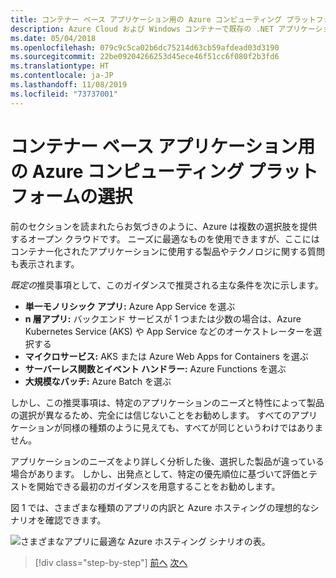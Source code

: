 ```yaml
---
title: コンテナー ベース アプリケーション用の Azure コンピューティング プラットフォームの選択
description: Azure Cloud および Windows コンテナーで既存の .NET アプリケーションを最新化する |コンテナー ベース アプリケーション用の Azure コンピューティング プラットフォームの選択
ms.date: 05/04/2018
ms.openlocfilehash: 079c9c5ca02b6dc75214d63cb59afdead03d3190
ms.sourcegitcommit: 22be09204266253d45ece46f51cc6f080f2b3fd6
ms.translationtype: HT
ms.contentlocale: ja-JP
ms.lasthandoff: 11/08/2019
ms.locfileid: "73737001"
---
```

# <a name="choosing-azure-compute-platforms-for-container-based-applications"></a>コンテナー ベース アプリケーション用の Azure コンピューティング プラットフォームの選択

前のセクションを読まれたらお気づきのように、Azure は複数の選択肢を提供するオープン クラウドです。 ニーズに最適なものを使用できますが、ここにはコンテナー化されたアプリケーションに使用する製品やテクノロジに関する質問も表示されます。

*既定の*推奨事項として、このガイダンスで推奨される主な条件を次に示します。

- **単一モノリシック アプリ:** Azure App Service を選ぶ
- **n 層アプリ:** バックエンド サービスが 1 つまたは少数の場合は、Azure Kubernetes Service (AKS) や App Service などのオーケストレーターを選択する
- **マイクロサービス:** AKS または Azure Web Apps for Containers を選ぶ
- **サーバーレス関数とイベント ハンドラー:** Azure Functions を選ぶ
- **大規模なバッチ:** Azure Batch を選ぶ

しかし、この推奨事項は、特定のアプリケーションのニーズと特性によって製品の選択が異なるため、完全には信じないことをお勧めします。 すべてのアプリケーションが同様の種類のように見えても、すべてが同じというわけではありません。

アプリケーションのニーズをより詳しく分析した後、選択した製品が違っている場合があります。 しかし、出発点として、特定の優先順位に基づいて評価とテストを開始できる最初のガイダンスを用意することをお勧めします。

図 1 では、さまざまな種類のアプリの内訳と Azure ホスティングの理想的なシナリオを確認できます。

![さまざまなアプリに最適な Azure ホスティング シナリオの表。](./media/choosing-azure-compute-options-for-container-based-applications/azure-hosting-scenarios-for-apps.png)

> [!div class="step-by-step"]
> [前へ](when-to-deploy-windows-containers-to-azure-container-service-kubernetes.md)
> [次へ](build-resilient-services-ready-for-the-cloud-embrace-transient-failures-in-the-cloud.md)
